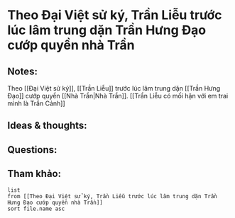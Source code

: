 # Theo Đại Việt sử ký, Trần Liễu trước lúc lâm trung dặn Trần Hưng Đạo cướp quyền nhà Trần

## Notes:
Theo [[Đại Việt sử ký]], [[Trần Liễu]] trước lúc lâm trung dặn [[Trần Hưng Đạo]] cướp quyền [[Nhà Trần|Nhà Trần]]. [[Trần Liễu có mối hận với em trai mình là Trần Cảnh]]

## Ideas & thoughts:

## Questions:


## Tham khảo:
```dataview
list
from [[Theo Đại Việt sử ký, Trần Liễu trước lúc lâm trung dặn Trần Hưng Đạo cướp quyền nhà Trần]]
sort file.name asc
```